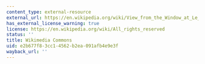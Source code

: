 ```yaml
---
content_type: external-resource
external_url: https://en.wikipedia.org/wiki/View_from_the_Window_at_Le_Gras#/media/File:Point_de_vue_du_Gras_by_Ni%C3%A9pce,_1826.jpg
has_external_license_warning: true
license: https://en.wikipedia.org/wiki/All_rights_reserved
status: ''
title: Wikimedia Commons
uid: e2b677f8-3cc1-4562-b2ea-091afb4e9e3f
wayback_url: ''
---
```

